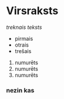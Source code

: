 # Virsraksts
*treknais teksts*
- pirmais
- otrais
- trešais
1. numurēts
1. numurēts
1. numurēts

### nezin kas
